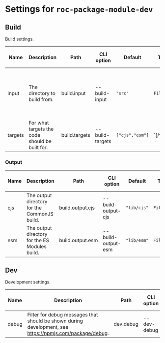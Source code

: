 # Settings for `roc-package-module-dev`

## Build
Build settings.

| Name    | Description                                                                                             | Path             | CLI option         | Default         | Type               | Required | Can be empty | Extensions                                            |
| ------- | ------------------------------------------------------------------------------------------------------- | ---------------- | ------------------ | --------------- | ------------------ | -------- | ------------ | ----------------------------------------------------- |
| input   | The directory to build from.                                                                            | build.input      | --build-input      | `"src"`         | `Filepath`         | Yes      | No           | roc-abstract-package-base-dev, roc-package-module-dev |
| targets | For what targets the code should be built for.                                                          | build.targets    | --build-targets    | `["cjs","esm"]` | `[/^cjs$|^esm$/i]` | Yes      | No           | roc-abstract-package-base-dev, roc-package-module-dev |

### Output

| Name    | Description                                                                                             | Path             | CLI option         | Default         | Type               | Required | Can be empty | Extensions                                            |
| ------- | ------------------------------------------------------------------------------------------------------- | ---------------- | ------------------ | --------------- | ------------------ | -------- | ------------ | ----------------------------------------------------- |
| cjs     | The output directory for the CommonJS build.                                                            | build.output.cjs | --build-output-cjs | `"lib/cjs"`     | `Filepath`         | Yes      | No           | roc-package-module-dev                                |
| esm     | The output directory for the ES Modules build.                                                          | build.output.esm | --build-output-esm | `"lib/esm"`     | `Filepath`         | Yes      | No           | roc-package-module-dev                                |

## Dev
Development settings.

| Name    | Description                                                                                             | Path             | CLI option         | Default         | Type               | Required | Can be empty | Extensions                                            |
| ------- | ------------------------------------------------------------------------------------------------------- | ---------------- | ------------------ | --------------- | ------------------ | -------- | ------------ | ----------------------------------------------------- |
| debug   | Filter for debug messages that should be shown during development, see https://npmjs.com/package/debug. | dev.debug        | --dev-debug        |                 | `String`           | No       | No           | roc-abstract-package-base-dev                         |
